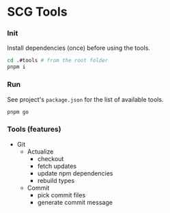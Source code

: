 # SCG Tools

### Init

Install dependencies (once) before using the tools.

```bash
cd .#tools # from the root folder
pnpm i
```

### Run

See project's `package.json` for the list of available tools.

```bash
pnpm go
```

### Tools (features)
- Git
  - Actualize
    - checkout
    - fetch updates
    - update npm dependencies
    - rebuild types
  - Commit
    - pick commit files
    - generate commit message

